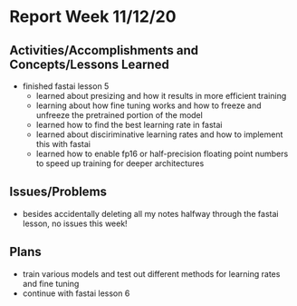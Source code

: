 # Report Week 11/12/20
## Activities/Accomplishments and Concepts/Lessons Learned
- finished fastai lesson 5
  - learned about presizing and how it  results in more efficient training
  - learning about how fine tuning works and how to freeze and unfreeze the pretrained portion of the model
  - learned how to find the best learning rate in fastai
  - learned about disciriminative learning rates and how to implement this with fastai
  - learned how to enable fp16 or half-precision floating point numbers to speed up training for deeper architectures

## Issues/Problems
- besides accidentally deleting all my notes halfway through the fastai lesson, no issues this week!

## Plans
- train various models and test out different methods for learning rates and fine tuning
- continue with fastai lesson 6

